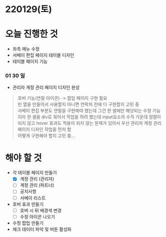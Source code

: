 # 220129(토)

# 오늘 진행한 것

- 좌측 메뉴 수정
- 서베이 편집 페이지 테이블 디자인
- 테이블 페이지 기능

### 01 30 일 

- 관리자 계정 관리 페이지 디자인 완성 
> 호버 기능(연필 아이콘) -> 팝업 페이지 구현 필요  
> 빈 열을 만들어서 사용할지 아니면 연락처 칸에 다 구현할지 고민 중  
> 서베이 편집 부분도 연필을 구현해야 했는데 그건 한 셀에만 해당되는 수정 기능이라 한 셀을 div로 묶어서 작업을 하려 했는데 input요소의 수직 가운데 정렬이 되지 않고 hover 효과도 적용이 되지 않는 문제가 있어서 우선 관리자 계정 관리 페이지 디자인 작업을 먼저 함  
> 어떻게 구현해야 할지 고민 중...

# 해야 할 것

- 각 테이블 페이지 만들기
    - [x]  계정 관리 (관리자)
    - [ ]  계정 관리 (파트너)
    - [ ]  공지사항
    - [ ]  서베이 리스트
- 호버 효과 만들기
    - [ ]  호버 시 뒤 배경색 변경
    - [ ]  수정 아이콘 나오기
- 수정 팝업 만들기
- 체크 데이터 파악 및 버튼 활성화

